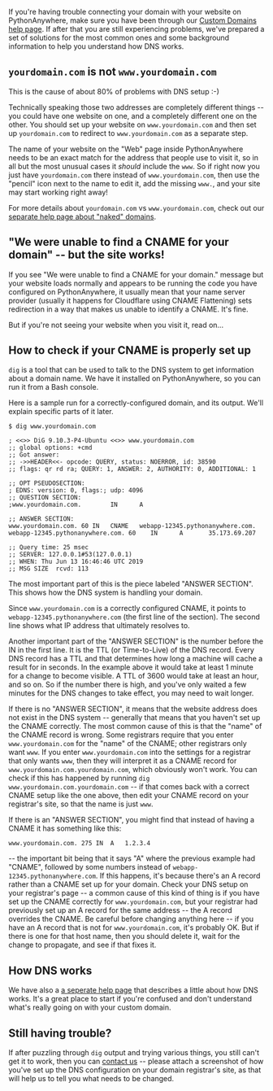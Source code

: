 <!--
.. title: Troubleshooting DNS
.. slug: TroubleshootingDNS
.. date: 2019-06-13 17:43:00 UTC+01:00
.. tags:
.. category:
.. link:
.. description:
.. type: text
-->

If you're having trouble connecting your domain with your website on PythonAnywhere,
make sure you have been through our [Custom Domains help page](/pages/CustomDomains/).
If after that you are still experiencing problems, we've prepared a set of
solutions for the most common ones and some background information to help you
understand how DNS works.

## `yourdomain.com` is not `www.yourdomain.com`

This is the cause of about 80% of problems with DNS setup :-)

Technically speaking those two addresses are completely different things -- you
could have one website on one, and a completely different one on the other.  You should
set up your website on `www.yourdomain.com` and then set up `yourdomain.com` to
redirect to `www.yourdomain.com` as a separate step.

The name of your website on the "Web" page inside PythonAnywhere needs to be
an exact match for the address that people use to visit it, so in all but the most
unusual cases it *should* include the `www`.  So if right now you just have
`yourdomain.com` there instead of `www.yourdomain.com`, then use the "pencil" icon next
to the name to edit it, add the missing `www.`, and your site may start working
right away!

For more details about `yourdomain.com` vs `www.yourdomain.com`, check out our
[separate help page about "naked" domains](/pages/NakedDomains/).


## "We were unable to find a CNAME for your domain" -- but the site works!

If you see "We were unable to find a CNAME for your domain." message but your
website loads normally and appears to be running the code you have configured on
PythonAnywhere, it usually mean that your name server provider (usually
it happens for Cloudflare using CNAME Flattening) sets redirection in a way that
makes us unable to identify a CNAME. It's fine.

But if you're not seeing your website when you visit it, read on...


## How to check if your CNAME is properly set up

`dig` is a tool that can be used to talk to the DNS system to get information
about a domain name. We have it installed on PythonAnywhere, so you can run it
from a Bash console.

Here is a sample run for a correctly-configured domain, and its output. We'll
explain specific parts of it later.

    $ dig www.yourdomain.com

    ; <<>> DiG 9.10.3-P4-Ubuntu <<>> www.yourdomain.com
    ;; global options: +cmd
    ;; Got answer:
    ;; ->>HEADER<<- opcode: QUERY, status: NOERROR, id: 38590
    ;; flags: qr rd ra; QUERY: 1, ANSWER: 2, AUTHORITY: 0, ADDITIONAL: 1

    ;; OPT PSEUDOSECTION:
    ; EDNS: version: 0, flags:; udp: 4096
    ;; QUESTION SECTION:
    ;www.yourdomain.com.        IN      A

    ;; ANSWER SECTION:
    www.yourdomain.com. 60 IN   CNAME   webapp-12345.pythonanywhere.com.
    webapp-12345.pythonanywhere.com. 60    IN      A       35.173.69.207

    ;; Query time: 25 msec
    ;; SERVER: 127.0.0.1#53(127.0.0.1)
    ;; WHEN: Thu Jun 13 16:46:46 UTC 2019
    ;; MSG SIZE  rcvd: 113

The most important part of this is the piece labeled "ANSWER SECTION". This
shows how the DNS system is handling your domain.

Since `www.yourdomain.com` is a
correctly configured CNAME, it points to `webapp-12345.pythonanywhere.com` (the
first line of the section).  The second line shows what IP address that
ultimately resolves to.

Another important part of the "ANSWER SECTION" is
the number before the IN in the first line. It is the TTL (or Time-to-Live) of
the DNS record. Every DNS record has a TTL and that determines how long a
machine will cache a result for in seconds. In the example above it would
take at least 1 minute for a change to become visible. A TTL of 3600 would take
at least an hour, and so on.  So if the number there is high, and you've only
waited a few minutes for the DNS changes to take effect, you may need to wait
longer.

If there is no "ANSWER SECTION", it means that the website address does not exist in the
DNS system -- generally that means that you haven't set up the CNAME correctly.
The most common cause of this is that the "name" of the CNAME record is wrong.
Some registrars require that you enter `www.yourdomain.com`
for the "name" of the CNAME; other registrars only want `www`.  If you enter `www.yourdomain.com` into
the settings for a registrar that only wants `www`, then they will interpret it as a CNAME
record for `www.yourdomain.com.yourdomain.com`, which obviously won't work.  You can check if
this has happened by running `dig www.yourdomain.com.yourdomain.com` -- if that comes
back with a correct CNAME setup like the one above, then edit your CNAME record on
your registrar's site, so that the name is just `www`.

If there is an "ANSWER SECTION", you might find that instead of having a CNAME it has something
like this:

    www.yourdomain.com.	275	IN	A	1.2.3.4

-- the important bit being that it says "A" where the previous example had "CNAME",
followed by some numbers instead of `webapp-12345.pythonanywhere.com`.
If this happens, it's because there's an A record rather than a CNAME set up for
your domain.  Check your DNS setup on your registrar's page -- a common cause of
this kind of thing is if you have set up the CNAME correctly for
`www.yourdomain.com`, but your registrar had
previously set up an A record for the same address -- the A record overrides
the CNAME.  Be careful before changing anything here -- if you have an A record
that is not for `www.yourdomain.com`, it's probably OK.  But if there is one for
that host name, then you should delete it, wait for the change to propagate,
and see if that fixes it.


## How DNS works

We have also a [a seperate help page](/pages/DNSPrimer/) that describes a little
about how DNS works. It's a great place to start if you're confused and don't
understand what's really going on with your custom domain.

## Still having trouble?

If after puzzling through `dig` output and trying various things, you still
can't get it to work, then you can
[contact us](mailto:support@pythonanywhere.com) -- please attach a screenshot
of how you've set up the DNS configuration on your domain registrar's site, as
that will help us to tell you what needs to be changed.

